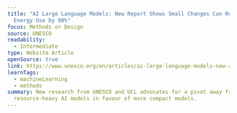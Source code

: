 ```yaml
---
title: "AI Large Language Models: New Report Shows Small Changes Can Reduce
  Energy Use by 90%"
focus: Methods or Design
source: UNESCO
readability:
  - Intermediate
type: Website Article
openSource: true
link: https://www.unesco.org/en/articles/ai-large-language-models-new-report-shows-small-changes-can-reduce-energy-use-90
learnTags:
  - machineLearning
  - methods
summary: New research from UNESCO and UCL advocates for a pivot away from
  resource-heavy AI models in favour of more compact models.
---
```

